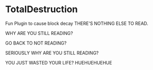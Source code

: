 TotalDestruction
================

Fun Plugin to cause block decay
THERE'S NOTHING ELSE TO READ.


WHY ARE YOU STILL READING?




GO BACK TO NOT READING?



SERIOUSLY WHY ARE YOU STILL READING?





YOU JUST WASTED YOUR LIFE? HUEHUEHUEHUE
